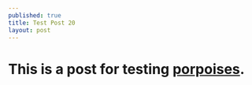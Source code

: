 ```yaml
---
published: true
title: Test Post 20
layout: post
---
```


# This is a post for testing [porpoises](http://en.wikipedia.org/wiki/Porpoise).
